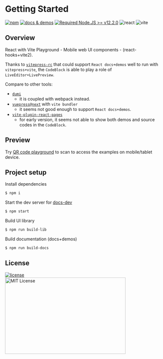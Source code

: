 # Getting Started

[![npm](https://img.shields.io/npm/v/rui-next)](https://www.npmjs.com/package/rui-next) <a href="https://nikoni.top/rui-next/docs/" target="_blank"><img src="https://img.shields.io/static/v1?label=&message=docs%20%26%20demos&color=3366cc" alt="docs & demos" /></a> [![Required Node.JS >= v12.2.0](https://img.shields.io/static/v1?label=node&message=%3E=12.2.0&logo=node.js&color=3f893e&style=flat)](https://nodejs.org/about/releases)
<img alt="react" src="https://badges.aleen42.com/src/react.svg" />
<img alt="vite" src="https://badges.aleen42.com/src/vitejs.svg" />

## Overview

React with Vite Playground - Mobile web UI components - (react-hooks+vite2).

Thanks to [`vitepress-rc`](https://github.com/cvnine/vitepress-rc) that could support `React docs+demos` well to run with `vitepress+vite`, the `CodeBlock` is able to play a role of `LiveEditor+LivePreview`.

Compare to other tools:

- [`dumi`](https://d.umijs.org/)
  - it is coupled with webpack instead.
- [`vuepress@next`](https://github.com/vuepress/vuepress-next) with `vite bundler`
  - it seems not good enough to support `React docs+demos`.
- [`vite-plugin-react-pages`](https://github.com/vitejs/vite-plugin-react-pages)
  - for early version, it seems not able to show both demos and source codes in the `CodeBlock`.

## Preview

Try [QR code playground](./components/qr-code/index.html) to scan to access the examples on mobile/tablet device.

## Project setup

Install dependencies

```bash
$ npm i
```

Start the dev server for [docs-dev](http://localhost:3000/rui-next/docs/)

```bash
$ npm start
```

Build UI library

```bash
$ npm run build-lib
```

Build documentation (docs+demos)

```bash
$ npm run build-docs
```

## License

<a href="https://www.npmjs.com/package/rui-next" target="_blank">
    <img alt="license" src="https://img.shields.io/npm/l/rui-next.svg" />
</a>
<br />
<img src="https://nikoni.top/images/niko-mit-react.png" alt="MIT License" width="396" height="250"/>
